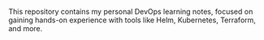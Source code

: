 This repository contains my personal DevOps learning notes, focused on gaining hands-on experience with tools like Helm, Kubernetes, Terraform, and more.

